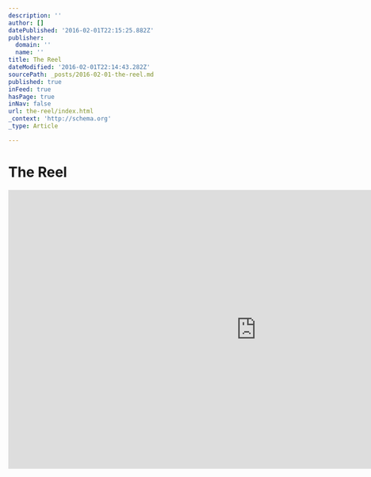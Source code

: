 ```yaml
---
description: ''
author: []
datePublished: '2016-02-01T22:15:25.882Z'
publisher:
  domain: ''
  name: ''
title: The Reel
dateModified: '2016-02-01T22:14:43.282Z'
sourcePath: _posts/2016-02-01-the-reel.md
published: true
inFeed: true
hasPage: true
inNav: false
url: the-reel/index.html
_context: 'http://schema.org'
_type: Article

---
```

# The Reel

<iframe src="https://cdn.embedly.com/widgets/media.html?src=https%3A%2F%2Fplayer.vimeo.com%2Fvideo%2F124382426&amp;url=https%3A%2F%2Fvimeo.com%2F124382426&amp;image=http%3A%2F%2Fi.vimeocdn.com%2Fvideo%2F522091141_1280.jpg&amp;key=b7d04c9b404c499eba89ee7072e1c4f7&amp;type=text%2Fhtml&amp;schema=vimeo" width="1000" height="563" scrolling="no" frameborder="0" allowfullscreen="allowfullscreen" style=""></iframe>